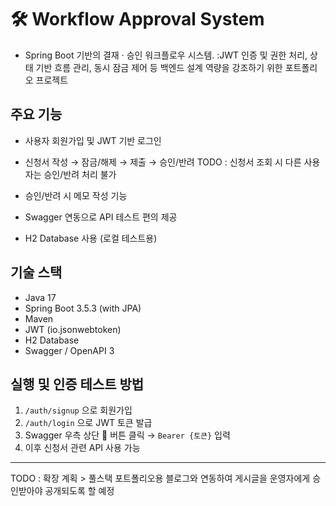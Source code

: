 # 🛠️ Workflow Approval System

- Spring Boot 기반의 결재 · 승인 워크플로우 시스템.
 :JWT 인증 및 권한 처리, 상태 기반 흐름 관리, 동시 잠금 제어 등
  백엔드 설계 역량을 강조하기 위한 포트폴리오 프로젝트

## 주요 기능
- 사용자 회원가입 및 JWT 기반 로그인
- 신청서 작성 → 잠금/해제 → 제출 → 승인/반려
  TODO : 신청서 조회 시 다른 사용자는 승인/반려 처리 불가
- 승인/반려 시 메모 작성 기능

- Swagger 연동으로 API 테스트 편의 제공
- H2 Database 사용 (로컬 테스트용)

## 기술 스택
- Java 17
- Spring Boot 3.5.3 (with JPA)
- Maven
- JWT (io.jsonwebtoken)
- H2 Database
- Swagger / OpenAPI 3

## 실행 및 인증 테스트 방법
1. `/auth/signup` 으로 회원가입
2. `/auth/login` 으로 JWT 토큰 발급
3. Swagger 우측 상단 🔐 버튼 클릭 → `Bearer {토큰}` 입력
4. 이후 신청서 관련 API 사용 가능

---
TODO : 확장 계획 > 풀스택 포트폴리오용 블로그와 연동하여 게시글을 운영자에게 승인받아야 공개되도록 할 예정

